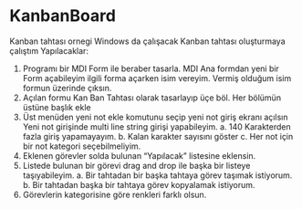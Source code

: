 # KanbanBoard
Kanban tahtası ornegi
Windows da çalışacak Kanban tahtası oluşturmaya çalıştım 
Yapılacaklar:
1.	Programı bir MDI Form ile beraber tasarla. MDI Ana formdan yeni bir Form açabileyim ilgili forma açarken isim vereyim. Vermiş olduğum isim formun üzerinde çıksın.
2.	Açılan formu Kan Ban Tahtası olarak tasarlayıp üçe böl. Her bölümün üstüne başlık ekle
3.	Üst menüden yeni not ekle komutunu seçip yeni not giriş ekranı açılsın Yeni not girişinde multi line string girişi yapabileyim. 
  a.	140 Karakterden fazla giriş yapamayayım.
b.	Kalan karakter sayısını göster
  c.	Her not için bir not kategori seçebilmeliyim. 
4.	Eklenen görevler solda bulunan “Yapılacak” listesine eklensin.
5.	Listede bulunan bir görevi drag and drop ile başka bir listeye taşıyabileyim.
  a.	Bir tahtadan bir başka tahtaya görev taşımak istiyorum.
  b.	Bir tahtadan başka bir tahtaya görev kopyalamak istiyorum.
6.	 Görevlerin kategorisine göre renkleri farklı olsun.
 
